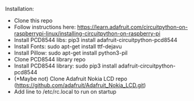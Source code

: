 Installation:
- Clone this repo
- Follow instructions here: https://learn.adafruit.com/circuitpython-on-raspberrypi-linux/installing-circuitpython-on-raspberry-pi
- Install PCD8544 libs: pip3 install adafruit-circuitpython-pcd8544
- Install Fonts: sudo apt-get install ttf-dejavu
- Install Pillow: sudo apt-get install python3-pil
- Clone PCD8544 library repo
- Install PCD8544 library: sudo pip3 install adafruit-circuitpython-pcd8544
- (*Maybe not) Clone Adafruit Nokia LCD repo (https://github.com/adafruit/Adafruit_Nokia_LCD.git)
- Add line to /etc/rc.local to run on startup
